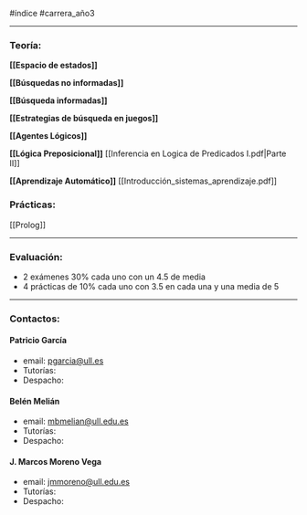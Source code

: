 #índice #carrera_año3 
___
### Teoría:
**[[Espacio de estados]]**

**[[Búsquedas no informadas]]**

**[[Búsqueda informadas]]**

**[[Estrategias de búsqueda en juegos]]**

**[[Agentes Lógicos]]**

**[[Lógica Preposicional]]**
[[Inferencia en Logica de Predicados I.pdf|Parte II]]

**[[Aprendizaje Automático]]**
[[Introducción_sistemas_aprendizaje.pdf]]
### Prácticas:
[[Prolog]]

___
### Evaluación:
+ 2 exámenes 30% cada uno con un 4.5 de media
+ 4 prácticas de 10% cada uno con 3.5 en cada una y una media de 5
___
### Contactos:
#### Patricio García
+ email: pgarcia@ull.es
+ Tutorías:
+ Despacho:
#### Belén Melián
+ email: mbmelian@ull.edu.es
+ Tutorías:
+ Despacho:
#### J. Marcos Moreno Vega
+ email: jmmoreno@ull.edu.es
+ Tutorías:
+ Despacho: